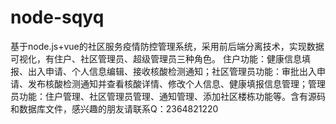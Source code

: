 # node-sqyq
基于node.js+vue的社区服务疫情防控管理系统，采用前后端分离技术，实现数据可视化，有住户、社区管理员、超级管理员三种角色。  住户功能：健康信息填报、出入申请、个人信息编辑、接收核酸检测通知；社区管理员功能：审批出入申请、发布核酸检测通知并查看核酸详情、修改个人信息、健康填报信息管理；管理员功能：住户管理、社区管理员管理、通知管理、添加社区楼栋功能等。含有源码和数据库文件，感兴趣的朋友请联系Q：2364821220
